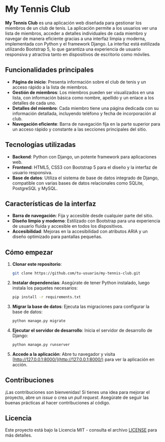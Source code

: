 # My Tennis Club

**My Tennis Club** es una aplicación web diseñada para gestionar los miembros de un club de tenis. La aplicación permite a los usuarios ver una lista de miembros, acceder a detalles individuales de cada miembro y navegar de manera eficiente gracias a una interfaz limpia y moderna, implementada con Python y el framework Django. La interfaz está estilizada utilizando Bootstrap 5, lo que garantiza una experiencia de usuario responsiva y atractiva tanto en dispositivos de escritorio como móviles.

## Funcionalidades principales

- **Página de inicio**: Presenta información sobre el club de tenis y un acceso rápido a la lista de miembros.
- **Gestión de miembros**: Los miembros pueden ser visualizados en una lista, con información básica como nombre, apellido y un enlace a los detalles de cada uno.
- **Detalles del miembro**: Cada miembro tiene una página dedicada con su información detallada, incluyendo teléfono y fecha de incorporación al club.
- **Navegación eficiente**: Barra de navegación fija en la parte superior para un acceso rápido y constante a las secciones principales del sitio.

## Tecnologías utilizadas

- **Backend**: Python con Django, un potente framework para aplicaciones web.
- **Frontend**: HTML5, CSS3 con Bootstrap 5 para el diseño y la interfaz de usuario responsiva.
- **Base de datos**: Utiliza el sistema de base de datos integrado de Django, compatible con varias bases de datos relacionales como SQLite, PostgreSQL y MySQL.
  
## Características de la interfaz

- **Barra de navegación**: Fija y accesible desde cualquier parte del sitio.
- **Diseño limpio y moderno**: Estilizado con Bootstrap para una experiencia de usuario fluida y accesible en todos los dispositivos.
- **Accesibilidad**: Mejoras en la accesibilidad con atributos ARIA y un diseño optimizado para pantallas pequeñas.

## Cómo empezar

1. **Clonar este repositorio**:
    ```bash
    git clone https://github.com/tu-usuario/my-tennis-club.git
    ```

2. **Instalar dependencias**:
    Asegúrate de tener Python instalado, luego instala los paquetes necesarios:
    ```bash
    pip install -r requirements.txt
    ```

3. **Migrar la base de datos**:
    Ejecuta las migraciones para configurar la base de datos:
    ```bash
    python manage.py migrate
    ```

4. **Ejecutar el servidor de desarrollo**:
    Inicia el servidor de desarrollo de Django:
    ```bash
    python manage.py runserver
    ```

5. **Accede a la aplicación**:
    Abre tu navegador y visita [http://127.0.0.1:8000/](http://127.0.0.1:8000/) para ver la aplicación en acción.

## Contribuciones

¡Las contribuciones son bienvenidas! Si tienes una idea para mejorar el proyecto, abre un *issue* o crea un *pull request*. Asegúrate de seguir las buenas prácticas al hacer contribuciones al código.

## Licencia

Este proyecto está bajo la Licencia MIT - consulta el archivo [LICENSE](LICENSE) para más detalles.
